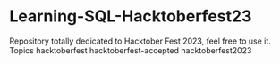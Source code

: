 # Learning-SQL-Hacktoberfest23
Repository totally dedicated to Hacktober Fest 2023, feel free to use it. Topics hacktoberfest hacktoberfest-accepted hacktoberfest2023
